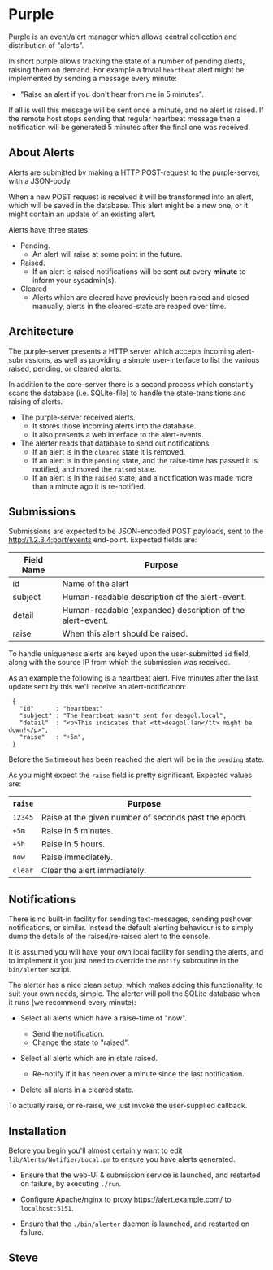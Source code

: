 # Purple

Purple is an event/alert manager which allows central collection and distribution of "alerts".

In short purple allows tracking the state of a number of pending alerts, raising them on demand.  For example a trivial `heartbeat` alert might be implemented by sending a message every minute:

* "Raise an alert if you don't hear from me in 5 minutes".

If all is well this message will be sent once a minute, and no alert is raised.  If the remote host stops sending that regular heartbeat message then a notification will be generated 5 minutes after the final one was received.




## About Alerts

Alerts are submitted by making a HTTP POST-request to the purple-server, with a JSON-body.

When a new POST request is received it will be transformed into an alert, which will be saved in the database.  This alert might be a new one, or it might contain an update of an existing alert.

Alerts have three states:

* Pending.
   * An alert will raise at some point in the future.
* Raised.
   * If an alert is raised notifications will be sent out every **minute** to inform your sysadmin(s).
* Cleared
   * Alerts which are cleared have previously been raised and closed manually, alerts in the cleared-state are reaped over time.


## Architecture

The purple-server presents a HTTP server which accepts incoming alert-submissions, as well as providing a simple user-interface to list the various raised, pending, or cleared alerts.

In addition to the core-server there is a second process which constantly scans the database (i.e. SQLite-file) to handle the state-transitions and raising of alerts.


* The purple-server received alerts.
   * It stores those incoming alerts into the database.
   * It also presents a web interface to the alert-events.
* The alerter reads that database to send out notifications.
   * If an alert is in the `cleared` state it is removed.
   * If an alert is in the `pending` state, and the raise-time has passed it is notified, and moved the `raised` state.
   * If an alert is in the `raised` state, and a notification was made more than a minute ago it is re-notified.


## Submissions

Submissions are expected to be JSON-encoded POST payloads, sent
to the http://1.2.3.4:port/events end-point.  Expected fields are:

|Field Name | Purpose                                                   |
|-----------|-----------------------------------------------------------|
|id         | Name of the alert                                         |
|subject    | Human-readable description of the alert-event.            |
|detail     | Human-readable (expanded) description of the alert-event. |
|raise      | When this alert should be raised.                         |

To handle uniqueness alerts are keyed upon the user-submitted `id` field, along with the source IP from which the submission was received.

As an example the following is a heartbeat alert.  Five minutes after the last update sent by this we'll receive an alert-notification:


     {
       "id"      : "heartbeat"
       "subject" : "The heartbeat wasn't sent for deagol.local",
       "detail"  : "<p>This indicates that <tt>deagol.lan</tt> might be down!</p>",
       "raise"   : "+5m",
     }

Before the `5m` timeout has been reached the alert will be in the `pending` state.

As you might expect the `raise` field is pretty significant.  Expected values are:

|`raise`| Purpose                                                 |
|-------|---------------------------------------------------------|
|`12345`| Raise at the given number of seconds past the epoch.    |
| `+5m` | Raise in 5 minutes.                                     |
| `+5h` | Raise in 5 hours.                                       |
| `now` | Raise immediately.                                      |
|`clear`| Clear the alert immediately.                            |


## Notifications

There is no built-in facility for sending text-messages, sending pushover
notifications, or similar.  Instead the default alerting behaviour is
to simply dump the details of the raised/re-raised alert to the console.

It is assumed you will have your own local facility for sending the alerts,
and to implement it you just need to override the `notify` subroutine in
the `bin/alerter` script.

The alerter has a nice clean setup, which makes adding this functionality,
to suit your own needs, simple.  The alerter will poll the SQLite database
when it runs (we recommend every minute):

* Select all alerts which have a raise-time of "now".
    * Send the notification.
    * Change the state to "raised".

* Select all alerts which are in state raised.
   * Re-notify if it has been over a minute since the last notification.

* Delete all alerts in a cleared state.

To actually raise, or re-raise, we just invoke the user-supplied callback.


## Installation

Before you begin you'll almost certainly want to edit `lib/Alerts/Notifier/Local.pm` to ensure you have alerts generated.

* Ensure that the web-UI & submission service is launched, and restarted on failure, by executing `./run`.

* Configure Apache/nginx to proxy https://alert.example.com/ to `localhost:5151`.

* Ensure that the `./bin/alerter` daemon is launched, and restarted on failure.



Steve
--
